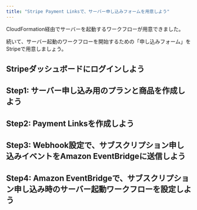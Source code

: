 ```yaml
---
title: "Stripe Payment Linksで、サーバー申し込みフォームを用意しよう"
---
```


CloudFormation経由でサーバーを起動するワークフローが用意できました。

続いて、サーバー起動のワークフローを開始するための「申し込みフォーム」をStripeで用意しましょう。

## Stripeダッシュボードにログインしよう

## Step1: サーバー申し込み用のプランと商品を作成しよう

## Step2: Payment Linksを作成しよう

## Step3: Webhook設定で、サブスクリプション申し込みイベントをAmazon EventBridgeに送信しよう

## Step4: Amazon EventBridgeで、サブスクリプション申し込み時のサーバー起動ワークフローを設定しよう